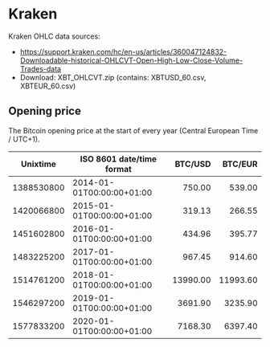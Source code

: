 # Kraken
Kraken OHLC data sources:
- https://support.kraken.com/hc/en-us/articles/360047124832-Downloadable-historical-OHLCVT-Open-High-Low-Close-Volume-Trades-data
- Download: XBT_OHLCVT.zip (contains: XBTUSD_60.csv, XBTEUR_60.csv)

## Opening price
The Bitcoin opening price at the start of every year (Central European Time / UTC+1).

| Unixtime   | ISO 8601 date/time format | BTC/USD   | BTC/EUR   |
|------------|---------------------------|----------:|----------:|
| 1388530800 | 2014-01-01T00:00:00+01:00 |    750.00 |    539.00 |
| 1420066800 | 2015-01-01T00:00:00+01:00 |    319.13 |    266.55 |
| 1451602800 | 2016-01-01T00:00:00+01:00 |    434.96 |    395.77 |
| 1483225200 | 2017-01-01T00:00:00+01:00 |    967.45 |    914.60 |
| 1514761200 | 2018-01-01T00:00:00+01:00 |  13990.00 |  11993.60 |
| 1546297200 | 2019-01-01T00:00:00+01:00 |   3691.90 |   3235.90 |
| 1577833200 | 2020-01-01T00:00:00+01:00 |   7168.30 |   6397.40 |

